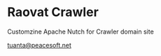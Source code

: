 Raovat Crawler
==============


Customzine Apache Nutch for Crawler domain site


tuanta@peacesoft.net

